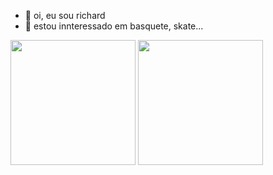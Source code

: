 - 👋 oi, eu sou richard
- 👀 estou innteressado em basquete, skate...

<img src="https://media.tenor.com/wybXwUOI7msAAAAC/epic-fail-basket-ball-fail.gif" width="200">
<img src="https://media.tenor.com/Q9WFc8WRBm0AAAAC/ee.gif" width="200">
